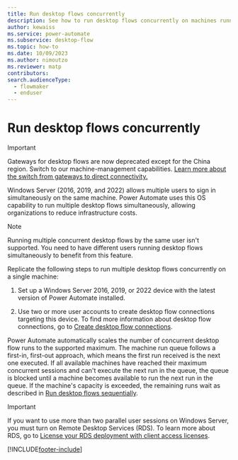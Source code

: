 ```yaml
---
title: Run desktop flows concurrently
description: See how to run desktop flows concurrently on machines running Windows Server.
author: kewaiss
ms.service: power-automate
ms.subservice: desktop-flow
ms.topic: how-to
ms.date: 10/09/2023
ms.author: nimoutzo
ms.reviewer: matp
contributors:
search.audienceType: 
  - flowmaker
  - enduser
---
```


# Run desktop flows concurrently

> [!IMPORTANT]
> Gateways for desktop flows are now deprecated except for the China region. Switch to our machine-management capabilities. [Learn more about the switch from gateways to direct connectivity.](manage-machines.md#switch-from-gateways-to-direct-connectivity)

Windows Server (2016, 2019, and 2022) allows multiple users to sign in simultaneously on the same machine. Power Automate uses this OS capability to run multiple desktop flows simultaneously, allowing organizations to reduce infrastructure costs.

> [!NOTE]
> Running multiple concurrent desktop flows by the same user isn't supported. You need to have different users running desktop flows simultaneously to benefit from this feature.

Replicate the following steps to run multiple desktop flows concurrently on a single machine:

1. Set up a Windows Server 2016, 2019, or 2022 device with the latest version of Power Automate installed.

1. Use two or more user accounts to create desktop flow connections targeting this device. To find more information about desktop flow connections, go to [Create desktop flow connections](desktop-flow-connections.md).

Power Automate automatically scales the number of concurrent desktop flow runs to the supported maximum. The machine run queue follows a first-in, first-out approach, which means the first run received is the next one executed. If all available machines have reached their maximum concurrent sessions and can't execute the next run in the queue, the queue is blocked until a machine becomes available to run the next run in the queue. If the machine's capacity is exceeded, the remaining runs wait as described in [Run desktop flows sequentially](run-desktop-flows-sequentially.md).

> [!IMPORTANT]
> If you want to use more than two parallel user sessions on Windows Server, you must turn on Remote Desktop Services (RDS). To learn more about RDS, go to [License your RDS deployment with client access licenses](/windows-server/remote/remote-desktop-services/rds-client-access-license).

[!INCLUDE[footer-include](../includes/footer-banner.md)]
